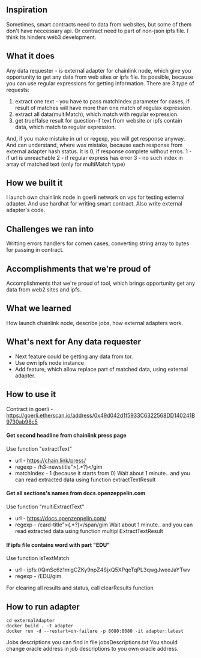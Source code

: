 ## Inspiration
Sometimes, smart contracts need to data from websites, but some of them don't have neccessary api. Or contract need to part of non-json ipfs file. I think Its hinders web3 development.
## What it does
Any data requester - is external adapter for chainlink node, which give you opportunity to get any data from web sites or ipfs file. Its possible, because you can use regular expressions for getting information. 
There are 3 type of requests:
1. extract one text - you have to pass matchIndex parameter for cases, if result of matches will have more than one match of regulax expression. 
2. extract all data(multiMatch), which match with regular expression.
3. get true/false result for question-if text from website or ipfs contain data, which match to regular expression.

And, if you make mistake in url or regexp, you will get response anyway. And can understand, where was mistake, because each response from external adapter hash status.
It is 0, if response complete without erros.
1 - if url is unreachable
2 - if regular express has error
3 - no such index in array of matched text (only for multiMatch type)

## How we built it
I launch own chainlink node in goerli network on vps for testing external adapter. And use hardhat for writing smart contract. Also write external adapter's code.
## Challenges we ran into
Writting errors handlers for cornen cases, converting string array to bytes for passing in contract.
## Accomplishments that we're proud of
Accomplishments that we're proud of tool, which brings opportunity get any data from web2 sites and ipfs. 
## What we learned
How launch chainlink node, describe jobs, how external adapters work.
## What's next for Any data requester
* Next feature could be getting any data from tor. 
* Use own ipfs node instance 
* Add feature, which allow replace part of matched data, using external adapter. 

## How to use it
Contract in goerli - https://goerli.etherscan.io/address/0x49d042d1f5933C6322568DD140241B9730ab98c5
#### Get second headline from chainlink press page
Use function "extractText"
* url - https://chain.link/press/
* regexp - /h3-newstitle\">(.*?)</gim
* matchIndex - 1 (because it starts from 0)
Wait about 1 minute.. and you can read extracted data using function extractTextResult 

#### Get all sections's names  from docs.openzeppelin.com
Use function "multiExtractText"
* url - https://docs.openzeppelin.com/
* regexp - /card-title\">(.*?)</span/gim
Wait about 1 minute.. and you can read extracted data using function multipliExtractTextResult

#### If ipfs file contains word with part "EDU" 
Use function isTextMatch
* url - ipfs://QmSc6z1migCZKy9npZ4SjxQ5XPqeTqPL3qwgJweeJaYTwv
* regexp - /EDU/gim

For clearing all results and status, call clearResults function

## How to run adapter
```
cd externalAdapter
docker build . -t adapter
docker run -d --restart=on-failure -p 8080:8080 -it adapter:latest 
```
Jobs descriptions you can find in file jobsDescriptions.txt 
You should change oracle address in job descriptions to you own oracle address.
